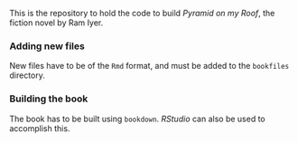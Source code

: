 This is the repository to hold the code to build _Pyramid on my Roof_, the fiction novel by Ram Iyer.

### Adding new files

New files have to be of the `Rmd` format, and must be added to the `bookfiles` directory.

### Building the book

The book has to be built using `bookdown`. _RStudio_ can also be used to accomplish this.